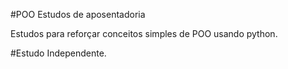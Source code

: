 #POO Estudos de aposentadoria

Estudos para reforçar conceitos simples de POO usando python.

#Estudo Independente.

